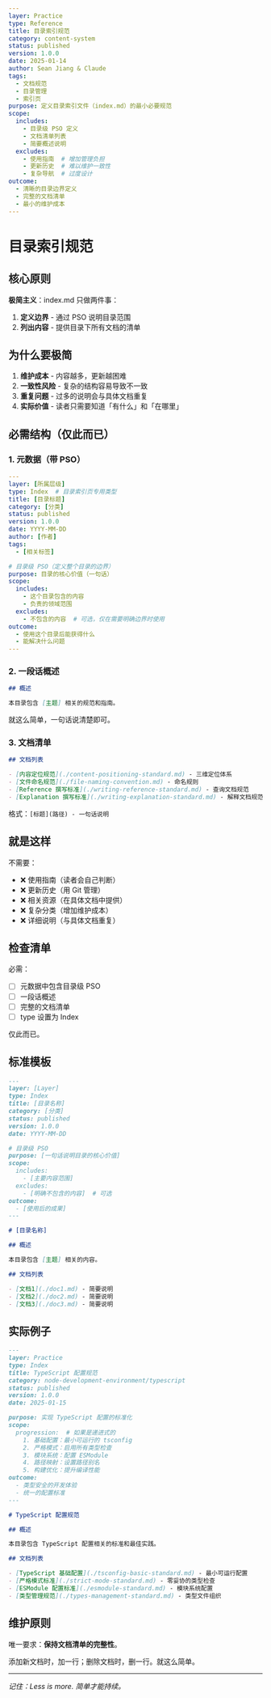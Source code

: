 ```yaml
---
layer: Practice
type: Reference
title: 目录索引规范
category: content-system
status: published
version: 1.0.0
date: 2025-01-14
author: Sean Jiang & Claude
tags:
  - 文档规范
  - 目录管理
  - 索引页
purpose: 定义目录索引文件（index.md）的最小必要规范
scope:
  includes:
    - 目录级 PSO 定义
    - 文档清单列表
    - 简要概述说明
  excludes:
    - 使用指南  # 增加管理负担
    - 更新历史  # 难以维护一致性
    - 复杂导航  # 过度设计
outcome:
  - 清晰的目录边界定义
  - 完整的文档清单
  - 最小的维护成本
---
```


# 目录索引规范

## 核心原则

**极简主义**：index.md 只做两件事：
1. **定义边界** - 通过 PSO 说明目录范围
2. **列出内容** - 提供目录下所有文档的清单

## 为什么要极简

1. **维护成本** - 内容越多，更新越困难
2. **一致性风险** - 复杂的结构容易导致不一致
3. **重复问题** - 过多的说明会与具体文档重复
4. **实际价值** - 读者只需要知道「有什么」和「在哪里」

## 必需结构（仅此而已）

### 1. 元数据（带 PSO）

```yaml
---
layer: [所属层级]
type: Index  # 目录索引页专用类型
title: [目录标题]
category: [分类]
status: published
version: 1.0.0
date: YYYY-MM-DD
author: [作者]
tags:
  - [相关标签]

# 目录级 PSO（定义整个目录的边界）
purpose: 目录的核心价值（一句话）
scope:
  includes:
    - 这个目录包含的内容
    - 负责的领域范围
  excludes:
    - 不包含的内容  # 可选，仅在需要明确边界时使用
outcome:
  - 使用这个目录后能获得什么
  - 能解决什么问题
---
```

### 2. 一段话概述

```markdown
## 概述

本目录包含 [主题] 相关的规范和指南。
```

就这么简单，一句话说清楚即可。

### 3. 文档清单

```markdown
## 文档列表

- [内容定位规范](./content-positioning-standard.md) - 三维定位体系
- [文件命名规范](./file-naming-convention.md) - 命名规则
- [Reference 撰写标准](./writing-reference-standard.md) - 查询文档规范
- [Explanation 撰写标准](./writing-explanation-standard.md) - 解释文档规范
```

格式：`[标题](路径) - 一句话说明`


## 就是这样

不需要：
- ❌ 使用指南（读者会自己判断）
- ❌ 更新历史（用 Git 管理）
- ❌ 相关资源（在具体文档中提供）
- ❌ 复杂分类（增加维护成本）
- ❌ 详细说明（与具体文档重复）

## 检查清单

必需：
- [ ] 元数据中包含目录级 PSO
- [ ] 一段话概述
- [ ] 完整的文档清单
- [ ] type 设置为 Index

仅此而已。

## 标准模板

```markdown
---
layer: [Layer]
type: Index
title: [目录名称]
category: [分类]
status: published
version: 1.0.0
date: YYYY-MM-DD

# 目录级 PSO
purpose: [一句话说明目录的核心价值]
scope:
  includes:
    - [主要内容范围]
  excludes:
    - [明确不包含的内容]  # 可选
outcome:
  - [使用后的成果]
---

# [目录名称]

## 概述

本目录包含 [主题] 相关的内容。

## 文档列表

- [文档1](./doc1.md) - 简要说明
- [文档2](./doc2.md) - 简要说明
- [文档3](./doc3.md) - 简要说明
```

## 实际例子

```markdown
---
layer: Practice
type: Index
title: TypeScript 配置规范
category: node-development-environment/typescript
status: published
version: 1.0.0
date: 2025-01-15

purpose: 实现 TypeScript 配置的标准化
scope:
  progression:  # 如果是递进式的
    1. 基础配置：最小可运行的 tsconfig
    2. 严格模式：启用所有类型检查
    3. 模块系统：配置 ESModule
    4. 路径映射：设置路径别名
    5. 构建优化：提升编译性能
outcome:
  - 类型安全的开发体验
  - 统一的配置标准
---

# TypeScript 配置规范

## 概述

本目录包含 TypeScript 配置相关的标准和最佳实践。

## 文档列表

- [TypeScript 基础配置](./tsconfig-basic-standard.md) - 最小可运行配置
- [严格模式标准](./strict-mode-standard.md) - 零妥协的类型检查
- [ESModule 配置标准](./esmodule-standard.md) - 模块系统配置
- [类型管理规范](./types-management-standard.md) - 类型文件组织
```

## 维护原则

唯一要求：**保持文档清单的完整性**。

添加新文档时，加一行；删除文档时，删一行。就这么简单。

---

*记住：Less is more. 简单才能持续。*